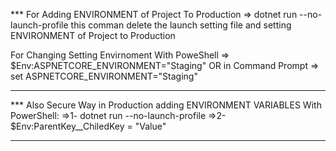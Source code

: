 *** For Adding ENVIRONMENT of Project To Production => dotnet run --no-launch-profile
this comman delete the launch setting file and setting ENVIRONMENT of Project to Production

For Changing Setting Envirnoment With PoweShell => $Env:ASPNETCORE_ENVIRONMENT="Staging"
OR in Command Prompt => set ASPNETCORE_ENVIRONMENT="Staging"

-------------------------------------------

*** Also Secure Way in Production adding ENVIRONMENT VARIABLES With PowerShell:
=>1- dotnet run --no-launch-profile
=>2- $Env:ParentKey__ChiledKey = "Value"

-------------------------------------------


